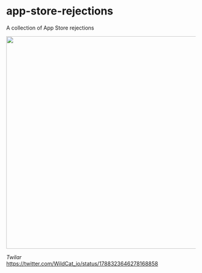 # app-store-rejections
A collection of App Store rejections

<img src="https://github.com/andrewmcwattersandco/app-store-rejections/assets/487078/f1123cf8-cb64-4bd1-92e9-00451b661f0e" width="564" />

*Twilar*  
https://twitter.com/WildCat_io/status/1788323646278168858
